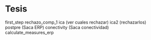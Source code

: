 # Tesis

first_step
rechazo_comp_1
ica (ver cuales rechazar)
ica2 (rechazarlos)
postpre (Saca ERP)
conectivity (Saca conectividad)
calculate_measures_erp